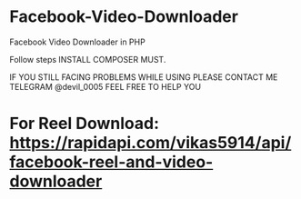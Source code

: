 # Facebook-Video-Downloader
Facebook Video Downloader in PHP 

Follow steps
INSTALL COMPOSER MUST.

IF YOU STILL FACING PROBLEMS WHILE USING PLEASE CONTACT ME TELEGRAM @devil_0005
FEEL FREE TO HELP YOU
# For Reel Download: https://rapidapi.com/vikas5914/api/facebook-reel-and-video-downloader
